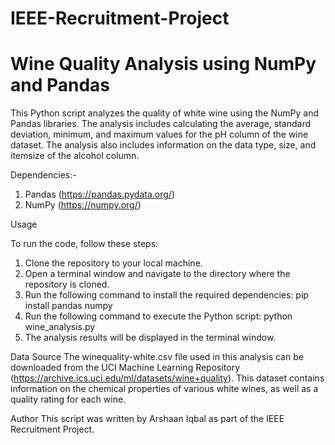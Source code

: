 # IEEE-Recruitment-Project
# Wine Quality Analysis using NumPy and Pandas

This Python script analyzes the quality of white wine using the NumPy and Pandas libraries. The analysis includes calculating the average, standard deviation, minimum, and maximum values for the pH column of the wine dataset. The analysis also includes information on the data type, size, and itemsize of the alcohol column.

Dependencies:-
1. Pandas (https://pandas.pydata.org/)
2. NumPy (https://numpy.org/)

Usage

To run the code, follow these steps:

1. Clone the repository to your local machine.
2. Open a terminal window and navigate to the directory where the repository is cloned.
3. Run the following command to install the required dependencies:
pip install pandas numpy
4. Run the following command to execute the Python script:
python wine_analysis.py
5. The analysis results will be displayed in the terminal window.

Data Source
The winequality-white.csv file used in this analysis can be downloaded from the UCI Machine Learning Repository (https://archive.ics.uci.edu/ml/datasets/wine+quality). This dataset contains information on the chemical properties of various white wines, as well as a quality rating for each wine.

Author
This script was written by Arshaan Iqbal as part of the IEEE Recruitment Project.
